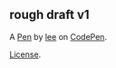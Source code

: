 rough draft v1
--------------


A [Pen](https://codepen.io/helloCaptMomo/pen/JjGYVBB) by [lee](https://codepen.io/helloCaptMomo) on [CodePen](https://codepen.io).

[License](https://codepen.io/helloCaptMomo/pen/JjGYVBB/license).